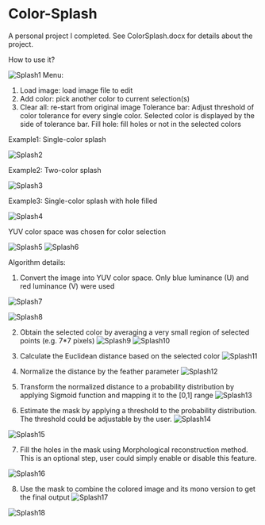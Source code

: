 # Color-Splash
A personal project I completed. See ColorSplash.docx for details about the project.

How to use it?

![Splash1](https://github.com/user-attachments/assets/c7adaaa0-c530-4772-a774-21ec153392f5)
Menu:
1.	Load image: load image file to edit
2.	Add color: pick another color to current selection(s)
3.	Clear all: re-start from original image
Tolerance bar: Adjust threshold of color tolerance for every single color. Selected color is displayed by the side of tolerance bar.
Fill hole: fill holes or not in the selected colors

Example1: Single-color splash

![Splash2](https://github.com/user-attachments/assets/d68c22fb-8da0-4e57-acf6-6e5b3ff4f6b7)

Example2: Two-color splash

![Splash3](https://github.com/user-attachments/assets/0b815125-d32a-4142-a9d8-48b7acbe27d6)

Example3: Single-color splash with hole filled

![Splash4](https://github.com/user-attachments/assets/6ab518af-0146-4453-b34c-f8356fd2e269)

YUV color space was chosen for color selection

![Splash5](https://github.com/user-attachments/assets/e1ff59e9-fe7f-45e5-a16c-33fd7423be71)
![Splash6](https://github.com/user-attachments/assets/fc48558e-dd99-4b48-b95f-d0bd7e89520c)

Algorithm details:
1.	Convert the image into YUV color space. Only blue luminance (U) and red luminance (V) were used

![Splash7](https://github.com/user-attachments/assets/ca97d4cc-b30f-414e-91a3-21b3e1465346)

![Splash8](https://github.com/user-attachments/assets/292cb30e-f4eb-4f2f-8931-11213647c961)

2.	Obtain the selected color by averaging a very small region of selected points (e.g. 7*7 pixels)
![Splash9](https://github.com/user-attachments/assets/0870661a-0c71-44cb-8762-c4e1fa2a2409)
![Splash10](https://github.com/user-attachments/assets/b25a64d9-afb9-4dc0-b694-3a188a9d87d5)

3.	Calculate the Euclidean distance based on the selected color
![Splash11](https://github.com/user-attachments/assets/7a8ef3c9-6573-40dd-a4e8-8678deb1662f)

4.	Normalize the distance by the feather parameter
![Splash12](https://github.com/user-attachments/assets/ca673c2e-9abf-4b6c-bdec-586983bf5ae3)

5.	Transform the normalized distance to a probability distribution by applying Sigmoid function and mapping it to the [0,1] range
![Splash13](https://github.com/user-attachments/assets/66606b83-76bd-4f98-8726-67584c7c8461)

6.	Estimate the mask by applying a threshold to the probability distribution. The threshold could be adjustable by the user.
![Splash14](https://github.com/user-attachments/assets/ce8cfda6-8b4d-4315-b3da-0be7db9b171e)

![Splash15](https://github.com/user-attachments/assets/72e9e279-f05f-4659-890f-6cc60178c0cb)

7.	Fill the holes in the mask using Morphological reconstruction method. This is an optional step, user could simply enable or disable this feature.

![Splash16](https://github.com/user-attachments/assets/b24e6e32-3b1c-4008-910f-8fe9a2ea2e43)
 
8.	Use the mask to combine the colored image and its mono version to get the final output
![Splash17](https://github.com/user-attachments/assets/04d48b19-2010-481f-b63f-b811516e6f40)

![Splash18](https://github.com/user-attachments/assets/157e98d9-3dd7-43a0-bc67-663436ae4802)
